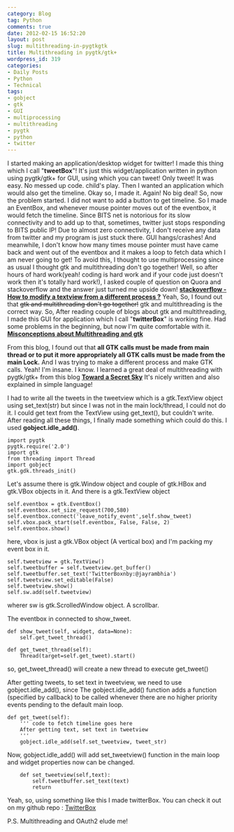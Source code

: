 ```yaml
---
category: Blog
tag: Python
comments: true
date: 2012-02-15 16:52:20
layout: post
slug: multithreading-in-pygtkgtk
title: Multithreading in pygtk/gtk+
wordpress_id: 319
categories:
- Daily Posts
- Python
- Technical
tags:
- gobject
- gtk
- GUI
- multiprocessing
- multithreading
- pygtk
- python
- twitter
---
```


I started making an application/desktop widget for twitter! I made this thing which I call "**tweetBox**"! It's just this widget/application written in python using pygtk/gtk+ for GUI, using which you can tweet! Only tweet!
It was easy. No messed up code. child's play.
Then I wanted an application which would also get the timeline. Okay so, I made it. Again! No big deal!
So, now the problem started. I did not want to add a button to get timeline. So I made an EventBox, and whenever mouse pointer moves out of the eventbox, it would fetch the timeline. Since BITS net is notorious for its slow connectivity and to add up to that, sometimes, twitter just stops responding to BITS public IP! Due to almost zero connectivity, I don't receive any data from twitter and my program is just stuck there. GUI hangs/crashes! And meanwhile, I don't know how many times mouse pointer must have came back and went out of the eventbox and it makes a loop to fetch data which I am never going to get!
To avoid this, I thought to use multiprocessing since as usual I thought gtk and multithreading don't go together!
Well, so after hours of hard work(yeah! coding is hard work and if your code just doesn't work then it's totally hard work!), I asked couple of question on Quora and stackoverflow and the answer just turned me upside down!
**[stackoverflow - How to modify a textview from a different process ?](http://stackoverflow.com/questions/9273476/how-to-modify-a-textview-from-a-different-process)**
Yeah, So, I found out that <del>gtk and multithreading don't go together!</del>
gtk and multithreading is the correct way.
So, After reading couple of blogs about gtk and multithreading, I made this GUI for application which I call "**twitterBox**" is working fine. Had some problems in the beginning, but now I'm quite comfortable with it.
**[Misconceptions about Multithreading and gtk](http://blogs.operationaldynamics.com/andrew/software/gnome-desktop/gtk-thread-awareness)**
<CONT>

<!-- more -->
From this blog, I found out that **all GTK calls must be made from main thread or to put it more appropriately all GTK calls must be made from the main Lock.**
And I was trying to make a different process and make GTK calls. Yeah! I'm insane. I know.
I learned a great deal of multithreading with pygtk/gtk+ from this blog
**[Toward a Secret Sky](http://unpythonic.blogspot.in/2007/08/using-threads-in-pygtk.html)**
It's nicely written and also explained in simple language!

I had to write all the tweets in the tweetview which is a gtk.TextView object using set_text(str) but since I was not in the main lock/thread, I could not do it. I could get text from the TextView using get_text(), but couldn't write.
After reading all these things, I finally made something which could do this. I used **gobject.idle_add()**.

    
    import pygtk
    pygtk.require('2.0')
    import gtk
    from threading import Thread
    import gobject
    gtk.gdk.threads_init()




Let's assume there is gtk.Window object and couple of gtk.HBox and gtk.VBox objects in it. And there is a gtk.TextView object

    
    self.eventbox = gtk.EventBox()
    self.eventbox.set_size_request(700,580)
    self.eventbox.connect('leave_notify_event',self.show_tweet)
    self.vbox.pack_start(self.eventbox, False, False, 2)
    self.eventbox.show()




here, vbox is just a gtk.VBox object (A vertical box) and I'm packing my event box in it.

    
    self.tweetview = gtk.TextView()
    self.tweetbuffer = self.tweetview.get_buffer()
    self.tweetbuffer.set_text('TwitterBoxnby:@jayrambhia')
    self.tweetview.set_editable(False)
    self.tweetview.show()
    self.sw.add(self.tweetview)




wherer sw is gtk.ScrolledWindow object. A scrollbar.

The eventbox in connected to show_tweet.

    
    def show_tweet(self, widget, data=None):
    	self.get_tweet_thread()
    
    def get_tweet_thread(self):
    	Thread(target=self.get_tweet).start()




so, get_tweet_thread() will create a new thread to execute get_tweet()

After getting tweets, to set text in tweetview, we need to use gobject.idle_add(), since The gobject.idle_add() function adds a function (specified by callback) to be called whenever there are no higher priority events pending to the default main loop.

    
    def get_tweet(self):
        ''' code to fetch timeline goes here
        After getting text, set text in tweetview
        '''
        gobject.idle_add(self.set_tweetview, tweet_str)




Now, gobject.idle_add() will add set_tweetview() function in the main loop and widget properties now can be changed.

    
    	def set_tweetview(self,text):
    		self.tweetbuffer.set_text(text)
    		return




Yeah, so, using something like this I made twitterBox. You can check it out on my github repo : [TwitterBox](https://github.com/jayrambhia/TwitterBox)

P.S. Multithreading and OAuth2 elude me!
